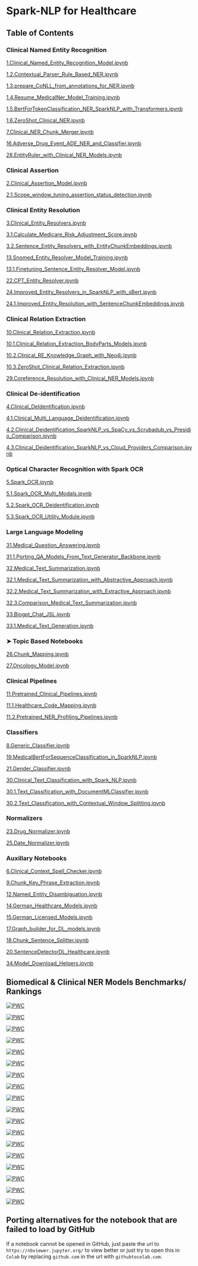 # Spark-NLP for Healthcare

## Table of Contents

### Clinical Named Entity Recognition

[1.Clinical_Named_Entity_Recognition_Model.ipynb](https://github.com/JohnSnowLabs/spark-nlp-workshop/blob/master/tutorials/Certification_Trainings/Healthcare/1.Clinical_Named_Entity_Recognition_Model.ipynb)

[1.2.Contextual_Parser_Rule_Based_NER.ipynb](https://github.com/JohnSnowLabs/spark-nlp-workshop/blob/master/tutorials/Certification_Trainings/Healthcare/1.2.Contextual_Parser_Rule_Based_NER.ipynb)

[1.3.prepare_CoNLL_from_annotations_for_NER.ipynb](https://github.com/JohnSnowLabs/spark-nlp-workshop/blob/master/tutorials/Certification_Trainings/Healthcare/1.3.prepare_CoNLL_from_annotations_for_NER.ipynb)

[1.4.Resume_MedicalNer_Model_Training.ipynb](https://github.com/JohnSnowLabs/spark-nlp-workshop/blob/master/tutorials/Certification_Trainings/Healthcare/1.4.Resume_MedicalNer_Model_Training.ipynb)

[1.5.BertForTokenClassification_NER_SparkNLP_with_Transformers.ipynb](https://github.com/JohnSnowLabs/spark-nlp-workshop/blob/master/tutorials/Certification_Trainings/Healthcare/1.5.BertForTokenClassification_NER_SparkNLP_with_Transformers.ipynb)

[1.6.ZeroShot_Clinical_NER.ipynb](https://github.com/JohnSnowLabs/spark-nlp-workshop/blob/master/tutorials/Certification_Trainings/Healthcare/1.6.ZeroShot_Clinical_NER.ipynb)

[7.Clinical_NER_Chunk_Merger.ipynb](https://github.com/JohnSnowLabs/spark-nlp-workshop/blob/master/tutorials/Certification_Trainings/Healthcare/7.Clinical_NER_Chunk_Merger.ipynb)

[16.Adverse_Drug_Event_ADE_NER_and_Classifier.ipynb](https://github.com/JohnSnowLabs/spark-nlp-workshop/blob/master/tutorials/Certification_Trainings/Healthcare/16.Adverse_Drug_Event_ADE_NER_and_Classifier.ipynb)

[28.EntityRuler_with_Clinical_NER_Models.ipynb](https://github.com/JohnSnowLabs/spark-nlp-workshop/blob/master/tutorials/Certification_Trainings/Healthcare/28.EntityRuler_with_Clinical_NER_Models.ipynb)


### Clinical Assertion

[2.Clinical_Assertion_Model.ipynb](https://github.com/JohnSnowLabs/spark-nlp-workshop/blob/master/tutorials/Certification_Trainings/Healthcare/2.Clinical_Assertion_Model.ipynb)

[2.1.Scope_window_tuning_assertion_status_detection.ipynb](https://github.com/JohnSnowLabs/spark-nlp-workshop/blob/master/tutorials/Certification_Trainings/Healthcare/2.1.Scope_window_tuning_assertion_status_detection.ipynb)


### Clinical Entity Resolution

[3.Clinical_Entity_Resolvers.ipynb](https://github.com/JohnSnowLabs/spark-nlp-workshop/blob/master/tutorials/Certification_Trainings/Healthcare/3.Clinical_Entity_Resolvers.ipynb)

[3.1.Calculate_Medicare_Risk_Adjustment_Score.ipynb](https://github.com/JohnSnowLabs/spark-nlp-workshop/blob/master/tutorials/Certification_Trainings/Healthcare/3.1.Calculate_Medicare_Risk_Adjustment_Score.ipynb)

[3.2.Sentence_Entity_Resolvers_with_EntityChunkEmbeddings.ipynb](https://github.com/JohnSnowLabs/spark-nlp-workshop/blob/master/tutorials/Certification_Trainings/Healthcare/3.2.Sentence_Entity_Resolvers_with_EntityChunkEmbeddings.ipynb)

[13.Snomed_Entity_Resolver_Model_Training.ipynb](https://github.com/JohnSnowLabs/spark-nlp-workshop/blob/master/tutorials/Certification_Trainings/Healthcare/13.Snomed_Entity_Resolver_Model_Training.ipynb)

[13.1.Finetuning_Sentence_Entity_Resolver_Model.ipynb](https://github.com/JohnSnowLabs/spark-nlp-workshop/blob/master/tutorials/Certification_Trainings/Healthcare/13.1.Finetuning_Sentence_Entity_Resolver_Model.ipynb)

[22.CPT_Entity_Resolver.ipynb](https://github.com/JohnSnowLabs/spark-nlp-workshop/blob/master/tutorials/Certification_Trainings/Healthcare/22.CPT_Entity_Resolver.ipynb)

[24.Improved_Entity_Resolvers_in_SparkNLP_with_sBert.ipynb](https://github.com/JohnSnowLabs/spark-nlp-workshop/blob/master/tutorials/Certification_Trainings/Healthcare/24.Improved_Entity_Resolvers_in_SparkNLP_with_sBert.ipynb)

[24.1.Improved_Entity_Resolution_with_SentenceChunkEmbeddings.ipynb](https://github.com/JohnSnowLabs/spark-nlp-workshop/blob/master/tutorials/Certification_Trainings/Healthcare/24.1.Improved_Entity_Resolution_with_SentenceChunkEmbeddings.ipynb)


### Clinical Relation Extraction

[10.Clinical_Relation_Extraction.ipynb](https://github.com/JohnSnowLabs/spark-nlp-workshop/blob/master/tutorials/Certification_Trainings/Healthcare/10.Clinical_Relation_Extraction.ipynb)

[10.1.Clinical_Relation_Extraction_BodyParts_Models.ipynb](https://github.com/JohnSnowLabs/spark-nlp-workshop/blob/master/tutorials/Certification_Trainings/Healthcare/10.1.Clinical_Relation_Extraction_BodyParts_Models.ipynb)

[10.2.Clinical_RE_Knowledge_Graph_with_Neo4j.ipynb](https://github.com/JohnSnowLabs/spark-nlp-workshop/blob/master/tutorials/Certification_Trainings/Healthcare/10.2.Clinical_RE_Knowledge_Graph_with_Neo4j.ipynb)

[10.3.ZeroShot_Clinical_Relation_Extraction.ipynb](https://github.com/JohnSnowLabs/spark-nlp-workshop/blob/master/tutorials/Certification_Trainings/Healthcare/10.3.ZeroShot_Clinical_Relation_Extraction.ipynb)

[29.Coreference_Resolution_with_Clinical_NER_Models.ipynb](https://github.com/JohnSnowLabs/spark-nlp-workshop/blob/master/tutorials/Certification_Trainings/Healthcare/29.Coreference_Resolution_with_Clinical_NER_Models.ipynb)


### Clinical De-identification

[4.Clinical_DeIdentification.ipynb](https://github.com/JohnSnowLabs/spark-nlp-workshop/blob/master/tutorials/Certification_Trainings/Healthcare/4.Clinical_DeIdentification.ipynb)

[4.1.Clinical_Multi_Language_Deidentification.ipynb](https://github.com/JohnSnowLabs/spark-nlp-workshop/blob/master/tutorials/Certification_Trainings/Healthcare/4.1.Clinical_Multi_Language_Deidentification.ipynb)

[4.2.Clinical_Deidentification_SparkNLP_vs_SpaCy_vs_Scrubadub_vs_Presidio_Comparison.ipynb](https://github.com/JohnSnowLabs/spark-nlp-workshop/blob/master/tutorials/Certification_Trainings/Healthcare/4.2.Clinical_Deidentification_SparkNLP_vs_SpaCy_vs_Scrubadub_vs_Presidio_Comparison.ipynb)

[4.3.Clinical_Deidentification_SparkNLP_vs_Cloud_Providers_Comparison.ipynb](https://github.com/JohnSnowLabs/spark-nlp-workshop/blob/master/tutorials/Certification_Trainings/Healthcare/4.3.Clinical_Deidentification_SparkNLP_vs_Cloud_Providers_Comparison.ipynb)


### Optical Character Recognition with Spark OCR

[5.Spark_OCR.ipynb](https://github.com/JohnSnowLabs/spark-nlp-workshop/blob/master/tutorials/Certification_Trainings/Healthcare/5.Spark_OCR.ipynb)

[5.1.Spark_OCR_Multi_Modals.ipynb](https://github.com/JohnSnowLabs/spark-nlp-workshop/blob/master/tutorials/Certification_Trainings/Healthcare/5.1.Spark_OCR_Multi_Modals.ipynb)

[5.2.Spark_OCR_Deidentification.ipynb](https://github.com/JohnSnowLabs/spark-nlp-workshop/blob/master/tutorials/Certification_Trainings/Healthcare/5.2.Spark_OCR_Deidentification.ipynb)

[5.3.Spark_OCR_Utility_Module.ipynb](https://github.com/JohnSnowLabs/spark-nlp-workshop/blob/master/tutorials/Certification_Trainings/Healthcare/5.3.Spark_OCR_Utility_Module.ipynb)

### Large Language Modeling


[31.Medical_Question_Answering.ipynb](https://github.com/JohnSnowLabs/spark-nlp-workshop/blob/master/tutorials/Certification_Trainings/Healthcare/31.Medical_Question_Answering.ipynb)

[31.1.Porting_QA_Models_From_Text_Generator_Backbone.ipynb](https://github.com/JohnSnowLabs/spark-nlp-workshop/blob/master/tutorials/Certification_Trainings/Healthcare/31.1.Porting_QA_Models_From_Text_Generator_Backbone.ipynb)

[32.Medical_Text_Summarization.ipynb](https://github.com/JohnSnowLabs/spark-nlp-workshop/blob/master/tutorials/Certification_Trainings/Healthcare/32.Medical_Text_Summarization.ipynb)

[32.1.Medical_Text_Summarization_with_Abstractive_Approach.ipynb](https://github.com/JohnSnowLabs/spark-nlp-workshop/blob/master/tutorials/Certification_Trainings/Healthcare/32.1.Medical_Text_Summarization_with_Abstractive_Approach.ipynb)

[32.2.Medical_Text_Summarization_with_Extractive_Approach.ipynb](https://github.com/JohnSnowLabs/spark-nlp-workshop/blob/master/tutorials/Certification_Trainings/Healthcare/32.2.Medical_Text_Summarization_with_Extractive_Approach.ipynb)

[32.3.Comparison_Medical_Text_Summarization.ipynb](https://github.com/JohnSnowLabs/spark-nlp-workshop/blob/master/tutorials/Certification_Trainings/Healthcare/32.3.Comparison_Medical_Text_Summarization.ipynb)

[33.Biogpt_Chat_JSL.ipynb](https://github.com/JohnSnowLabs/spark-nlp-workshop/blob/master/tutorials/Certification_Trainings/Healthcare/33.Biogpt_Chat_JSL.ipynb)

[33.1.Medical_Text_Generation.ipynb](https://github.com/JohnSnowLabs/spark-nlp-workshop/blob/master/tutorials/Certification_Trainings/Healthcare/33.1.Medical_Text_Generation.ipynb)


### ➤ Topic Based Notebooks

[26.Chunk_Mapping.ipynb](https://github.com/JohnSnowLabs/spark-nlp-workshop/blob/master/tutorials/Certification_Trainings/Healthcare/26.Chunk_Mapping.ipynb)

[27.Oncology_Model.ipynb](https://github.com/JohnSnowLabs/spark-nlp-workshop/blob/master/tutorials/Certification_Trainings/Healthcare/27.Oncology_Model.ipynb)


### Clinical Pipelines

[11.Pretrained_Clinical_Pipelines.ipynb](https://github.com/JohnSnowLabs/spark-nlp-workshop/blob/master/tutorials/Certification_Trainings/Healthcare/11.Pretrained_Clinical_Pipelines.ipynb)

[11.1.Healthcare_Code_Mapping.ipynb](https://github.com/JohnSnowLabs/spark-nlp-workshop/blob/master/tutorials/Certification_Trainings/Healthcare/11.1.Healthcare_Code_Mapping.ipynb)

[11.2.Pretrained_NER_Profiling_Pipelines.ipynb](https://github.com/JohnSnowLabs/spark-nlp-workshop/blob/master/tutorials/Certification_Trainings/Healthcare/11.2.Pretrained_NER_Profiling_Pipelines.ipynb)


### Classifiers

[8.Generic_Classifier.ipynb](https://github.com/JohnSnowLabs/spark-nlp-workshop/blob/master/tutorials/Certification_Trainings/Healthcare/8.Generic_Classifier.ipynb)

[19.MedicalBertForSequenceClassification_in_SparkNLP.ipynb](https://github.com/JohnSnowLabs/spark-nlp-workshop/blob/master/tutorials/Certification_Trainings/Healthcare/19.MedicalBertForSequenceClassification_in_SparkNLP.ipynb)

[21.Gender_Classifier.ipynb](https://github.com/JohnSnowLabs/spark-nlp-workshop/blob/master/tutorials/Certification_Trainings/Healthcare/21.Gender_Classifier.ipynb)

[30.Clinical_Text_Classification_with_Spark_NLP.ipynb](https://github.com/JohnSnowLabs/spark-nlp-workshop/blob/master/tutorials/Certification_Trainings/Healthcare/30.Clinical_Text_Classification_with_Spark_NLP.ipynb)

[30.1.Text_Classification_with_DocumentMLClassifier.ipynb](https://github.com/JohnSnowLabs/spark-nlp-workshop/blob/master/tutorials/Certification_Trainings/Healthcare/30.1.Text_Classification_with_DocumentMLClassifier.ipynb)

[30.2.Text_Classification_with_Contextual_Window_Splitting.ipynb](https://github.com/JohnSnowLabs/spark-nlp-workshop/blob/master/tutorials/Certification_Trainings/Healthcare/30.2.Text_Classification_with_Contextual_Window_Splitting.ipynb)


### Normalizers

[23.Drug_Normalizer.ipynb](https://github.com/JohnSnowLabs/spark-nlp-workshop/blob/master/tutorials/Certification_Trainings/Healthcare/23.Drug_Normalizer.ipynb)

[25.Date_Normalizer.ipynb](https://github.com/JohnSnowLabs/spark-nlp-workshop/blob/master/tutorials/Certification_Trainings/Healthcare/25.Date_Normalizer.ipynb)


### Auxillary Notebooks

[6.Clinical_Context_Spell_Checker.ipynb](https://github.com/JohnSnowLabs/spark-nlp-workshop/blob/master/tutorials/Certification_Trainings/Healthcare/6.Clinical_Context_Spell_Checker.ipynb)

[9.Chunk_Key_Phrase_Extraction.ipynb](https://github.com/JohnSnowLabs/spark-nlp-workshop/blob/master/tutorials/Certification_Trainings/Healthcare/9.Chunk_Key_Phrase_Extraction.ipynb)

[12.Named_Entity_Disambiguation.ipynb](https://github.com/JohnSnowLabs/spark-nlp-workshop/blob/master/tutorials/Certification_Trainings/Healthcare/12.Named_Entity_Disambiguation.ipynb)

[14.German_Healthcare_Models.ipynb](https://github.com/JohnSnowLabs/spark-nlp-workshop/blob/master/tutorials/Certification_Trainings/Healthcare/14.German_Healthcare_Models.ipynb)

[15.German_Licensed_Models.ipynb](https://github.com/JohnSnowLabs/spark-nlp-workshop/blob/master/tutorials/Certification_Trainings/Healthcare/15.German_Licensed_Models.ipynb)

[17.Graph_builder_for_DL_models.ipynb](https://github.com/JohnSnowLabs/spark-nlp-workshop/blob/master/tutorials/Certification_Trainings/Healthcare/17.Graph_builder_for_DL_models.ipynb)

[18.Chunk_Sentence_Splitter.ipynb](https://github.com/JohnSnowLabs/spark-nlp-workshop/blob/master/tutorials/Certification_Trainings/Healthcare/18.Chunk_Sentence_Splitter.ipynb)

[20.SentenceDetectorDL_Healthcare.ipynb](https://github.com/JohnSnowLabs/spark-nlp-workshop/blob/master/tutorials/Certification_Trainings/Healthcare/20.SentenceDetectorDL_Healthcare.ipynb)

[34.Model_Download_Helpers.ipynb](https://github.com/JohnSnowLabs/spark-nlp-workshop/blob/master/tutorials/Certification_Trainings/Healthcare/34.Model_Download_Helpers.ipynb)



## Biomedical & Clinical NER Models Benchmarks/ Rankings

[![PWC](https://img.shields.io/endpoint.svg?url=https://paperswithcode.com/badge/biomedical-named-entity-recognition-at-scale/named-entity-recognition-on-anatem)](https://paperswithcode.com/sota/named-entity-recognition-on-anatem?p=biomedical-named-entity-recognition-at-scale)

[![PWC](https://img.shields.io/endpoint.svg?url=https://paperswithcode.com/badge/biomedical-named-entity-recognition-at-scale/named-entity-recognition-on-bc2gm)](https://paperswithcode.com/sota/named-entity-recognition-on-bc2gm?p=biomedical-named-entity-recognition-at-scale)

[![PWC](https://img.shields.io/endpoint.svg?url=https://paperswithcode.com/badge/biomedical-named-entity-recognition-at-scale/named-entity-recognition-on-bc4chemd)](https://paperswithcode.com/sota/named-entity-recognition-on-bc4chemd?p=biomedical-named-entity-recognition-at-scale)

[![PWC](https://img.shields.io/endpoint.svg?url=https://paperswithcode.com/badge/biomedical-named-entity-recognition-at-scale/named-entity-recognition-on-bionlp13-cg)](https://paperswithcode.com/sota/named-entity-recognition-on-bionlp13-cg?p=biomedical-named-entity-recognition-at-scale)

[![PWC](https://img.shields.io/endpoint.svg?url=https://paperswithcode.com/badge/biomedical-named-entity-recognition-at-scale/named-entity-recognition-on-linnaeus)](https://paperswithcode.com/sota/named-entity-recognition-on-linnaeus?p=biomedical-named-entity-recognition-at-scale)

[![PWC](https://img.shields.io/endpoint.svg?url=https://paperswithcode.com/badge/biomedical-named-entity-recognition-at-scale/named-entity-recognition-on-species800)](https://paperswithcode.com/sota/named-entity-recognition-on-species800?p=biomedical-named-entity-recognition-at-scale)

[![PWC](https://img.shields.io/endpoint.svg?url=https://paperswithcode.com/badge/biomedical-named-entity-recognition-at-scale/named-entity-recognition-ner-on-jnlpba)](https://paperswithcode.com/sota/named-entity-recognition-ner-on-jnlpba?p=biomedical-named-entity-recognition-at-scale)

[![PWC](https://img.shields.io/endpoint.svg?url=https://paperswithcode.com/badge/biomedical-named-entity-recognition-at-scale/named-entity-recognition-ner-on-ncbi-disease)](https://paperswithcode.com/sota/named-entity-recognition-ner-on-ncbi-disease?p=biomedical-named-entity-recognition-at-scale)

[![PWC](https://img.shields.io/endpoint.svg?url=https://paperswithcode.com/badge/biomedical-named-entity-recognition-at-scale/named-entity-recognition-on-linnaeus)](https://paperswithcode.com/sota/named-entity-recognition-on-linnaeus?p=biomedical-named-entity-recognition-at-scale)

[![PWC](https://img.shields.io/endpoint.svg?url=https://paperswithcode.com/badge/biomedical-named-entity-recognition-at-scale/named-entity-recognition-ner-on-ncbi-disease)](https://paperswithcode.com/sota/named-entity-recognition-ner-on-ncbi-disease?p=biomedical-named-entity-recognition-at-scale)

[![PWC](https://img.shields.io/endpoint.svg?url=https://paperswithcode.com/badge/biomedical-named-entity-recognition-at-scale/named-entity-recognition-on-bc5cdr-chemical)](https://paperswithcode.com/sota/named-entity-recognition-on-bc5cdr-chemical?p=biomedical-named-entity-recognition-at-scale)

[![PWC](https://img.shields.io/endpoint.svg?url=https://paperswithcode.com/badge/biomedical-named-entity-recognition-at-scale/named-entity-recognition-ner-on-bc5cdr)](https://paperswithcode.com/sota/named-entity-recognition-ner-on-bc5cdr?p=biomedical-named-entity-recognition-at-scale)

[![PWC](https://img.shields.io/endpoint.svg?url=https://paperswithcode.com/badge/improving-clinical-document-understanding-on/clinical-assertion-status-detection-on-2010)](https://paperswithcode.com/sota/clinical-assertion-status-detection-on-2010?p=improving-clinical-document-understanding-on)

[![PWC](https://img.shields.io/endpoint.svg?url=https://paperswithcode.com/badge/accurate-clinical-and-biomedical-named-entity/named-entity-recognition-on-anatem)](https://paperswithcode.com/sota/named-entity-recognition-on-anatem?p=accurate-clinical-and-biomedical-named-entity)

[![PWC](https://img.shields.io/endpoint.svg?url=https://paperswithcode.com/badge/accurate-clinical-and-biomedical-named-entity/named-entity-recognition-ner-on-bc5cdr)](https://paperswithcode.com/sota/named-entity-recognition-ner-on-bc5cdr?p=accurate-clinical-and-biomedical-named-entity)

[![PWC](https://img.shields.io/endpoint.svg?url=https://paperswithcode.com/badge/accurate-clinical-and-biomedical-named-entity/named-entity-recognition-on-bionlp13-cg)](https://paperswithcode.com/sota/named-entity-recognition-on-bionlp13-cg?p=accurate-clinical-and-biomedical-named-entity)

[![PWC](https://img.shields.io/endpoint.svg?url=https://paperswithcode.com/badge/accurate-clinical-and-biomedical-named-entity/named-entity-recognition-on-species800)](https://paperswithcode.com/sota/named-entity-recognition-on-species800?p=accurate-clinical-and-biomedical-named-entity)

[![PWC](https://img.shields.io/endpoint.svg?url=https://paperswithcode.com/badge/accurate-clinical-and-biomedical-named-entity/named-entity-recognition-on-bc4chemd)](https://paperswithcode.com/sota/named-entity-recognition-on-bc4chemd?p=accurate-clinical-and-biomedical-named-entity)

## Porting alternatives for the notebook that are failed to load by GitHub

If a notebook cannot be opened in GitHub, just paste the url to `https://nbviewer.jupyter.org/` to view better or just try to open this in `Colab` by replacing `github.com` in the url with `githubtocolab.com`.
